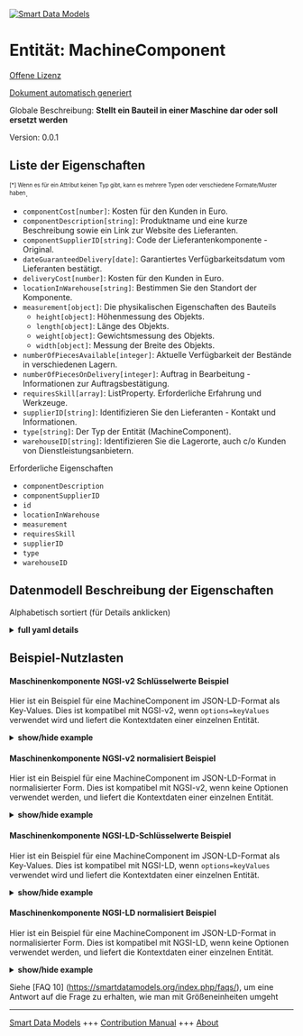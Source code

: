 <!-- 10-Header -->  
[![Smart Data Models](https://smartdatamodels.org/wp-content/uploads/2022/01/SmartDataModels_logo.png "Logo")](https://smartdatamodels.org)  
Entität: MachineComponent  
=========================<!-- /10-Header -->  
<!-- 15-License -->  
[Offene Lizenz](https://github.com/smart-data-models//dataModel.PredictiveMaintenance/blob/master/MachineComponent/LICENSE.md)  
[Dokument automatisch generiert](https://docs.google.com/presentation/d/e/2PACX-1vTs-Ng5dIAwkg91oTTUdt8ua7woBXhPnwavZ0FxgR8BsAI_Ek3C5q97Nd94HS8KhP-r_quD4H0fgyt3/pub?start=false&loop=false&delayms=3000#slide=id.gb715ace035_0_60)  
<!-- /15-License -->  
<!-- 20-Description -->  
Globale Beschreibung: **Stellt ein Bauteil in einer Maschine dar oder soll ersetzt werden**  
Version: 0.0.1  
<!-- /20-Description -->  
<!-- 30-PropertiesList -->  

## Liste der Eigenschaften  

<sup><sub>[*] Wenn es für ein Attribut keinen Typ gibt, kann es mehrere Typen oder verschiedene Formate/Muster haben</sub></sup>.  
- `componentCost[number]`: Kosten für den Kunden in Euro.  - `componentDescription[string]`: Produktname und eine kurze Beschreibung sowie ein Link zur Website des Lieferanten.  - `componentSupplierID[string]`: Code der Lieferantenkomponente - Original.  - `dateGuaranteedDelivery[date]`: Garantiertes Verfügbarkeitsdatum vom Lieferanten bestätigt.  - `deliveryCost[number]`: Kosten für den Kunden in Euro.  - `locationInWarehouse[string]`: Bestimmen Sie den Standort der Komponente.  - `measurement[object]`: Die physikalischen Eigenschaften des Bauteils  	- `height[object]`: Höhenmessung des Objekts.    
	- `length[object]`: Länge des Objekts.    
	- `weight[object]`: Gewichtsmessung des Objekts.    
	- `width[object]`: Messung der Breite des Objekts.    
- `numberOfPiecesAvailable[integer]`: Aktuelle Verfügbarkeit der Bestände in verschiedenen Lagern.  - `numberOfPiecesOnDelivery[integer]`: Auftrag in Bearbeitung - Informationen zur Auftragsbestätigung.  - `requiresSkill[array]`: ListProperty. Erforderliche Erfahrung und Werkzeuge.  - `supplierID[string]`: Identifizieren Sie den Lieferanten - Kontakt und Informationen.  - `type[string]`: Der Typ der Entität (MachineComponent).  - `warehouseID[string]`: Identifizieren Sie die Lagerorte, auch c/o Kunden von Dienstleistungsanbietern.  <!-- /30-PropertiesList -->  
<!-- 35-RequiredProperties -->  
Erforderliche Eigenschaften  
- `componentDescription`  - `componentSupplierID`  - `id`  - `locationInWarehouse`  - `measurement`  - `requiresSkill`  - `supplierID`  - `type`  - `warehouseID`  <!-- /35-RequiredProperties -->  
<!-- 40-NotesYaml -->  
<!-- /40-NotesYaml -->  
<!-- 50-DataModelHeader -->  
## Datenmodell Beschreibung der Eigenschaften  
Alphabetisch sortiert (für Details anklicken)  
<!-- /50-DataModelHeader -->  
<!-- 60-ModelYaml -->  
<details><summary><strong>full yaml details</strong></summary>    
```yaml  
MachineComponent:    
  description: Represent a component inside a machine or to be replaced    
  properties:    
    componentCost:    
      description: Cost for the customer in Euros.    
      type: number    
      x-ngsi:    
        type: Property    
    componentDescription:    
      description: Product Name and a brief description, also link to supplier site.    
      type: string    
      x-ngsi:    
        type: Property    
    componentSupplierID:    
      description: Supplier Component Code - Original.    
      type: string    
      x-ngsi:    
        type: Property    
    dateGuaranteedDelivery:    
      description: Guaranteed availability date confirmed by supplier.    
      format: date    
      type: string    
      x-ngsi:    
        type: Property    
    deliveryCost:    
      description: Cost for the customer in Euros.    
      type: number    
      x-ngsi:    
        type: Property    
    locationInWarehouse:    
      description: Identify the component location.    
      type: string    
      x-ngsi:    
        type: Property    
    measurement:    
      description: The physical properties of the component    
      properties:    
        height:    
          description: Height measurement of the object.    
          properties:    
            unit:    
              default: cm    
              description: Unit of measurement for height (e.g., cm, m, in).    
              type: string    
              x-ngsi:    
                type: Property    
            value:    
              description: Height value of the object.    
              type: number    
              x-ngsi:    
                type: Property    
          required:    
            - value    
            - unit    
          type: object    
          x-ngsi:    
            type: Property    
        length:    
          description: Length of the object.    
          properties:    
            unit:    
              default: cm    
              description: Unit of measurement for length (e.g., cm, m, in).    
              type: string    
              x-ngsi:    
                type: Property    
            value:    
              description: Length value of the object.    
              type: number    
              x-ngsi:    
                type: Property    
          required:    
            - value    
            - unit    
          type: object    
          x-ngsi:    
            type: Property    
        weight:    
          description: Weight measurement of the object.    
          properties:    
            unit:    
              default: kg    
              description: Unit of measurement for weight (e.g., kg, lb).    
              type: string    
              x-ngsi:    
                type: Property    
            value:    
              description: Weight value of the object.    
              type: number    
              x-ngsi:    
                type: Property    
          required:    
            - value    
            - unit    
          type: object    
          x-ngsi:    
            type: Property    
        width:    
          description: Width measurement of the object.    
          properties:    
            unit:    
              default: cm    
              description: Unit of measurement for width (e.g., cm, m, in).    
              type: string    
              x-ngsi:    
                type: Property    
            value:    
              description: Width value of the object.    
              type: number    
              x-ngsi:    
                type: Property    
          required:    
            - value    
            - unit    
          type: object    
          x-ngsi:    
            type: Property    
      required:    
        - height    
        - width    
        - length    
        - weight    
      type: object    
      x-ngsi:    
        type: Property    
    numberOfPiecesAvailable:    
      description: Current stock availability in different warehouses.    
      type: integer    
      x-ngsi:    
        type: Property    
    numberOfPiecesOnDelivery:    
      description: Order in progress - Info about order confirmation.    
      type: integer    
      x-ngsi:    
        type: Property    
    requiresSkill:    
      description: ListProperty. Experience and tools required.    
      items:    
        description: Technical skill description.    
        format: uri    
        type: string    
        x-ngsi:    
          type: Relationship    
      type: array    
    supplierID:    
      description: Identify the Supplier - Contact and info.    
      type: string    
      x-ngsi:    
        type: Property    
    type:    
      description: The type of the entity (MachineComponent).    
      type: string    
      x-ngsi:    
        type: Property    
    warehouseID:    
      description: Identify the warehouse places, also c/o customer of service suppliers.    
      type: string    
      x-ngsi:    
        type: Property    
  required:    
    - id    
    - type    
    - componentSupplierID    
    - componentDescription    
    - requiresSkill    
    - supplierID    
    - warehouseID    
    - locationInWarehouse    
    - measurement    
  type: object    
  x-derived-from: ''    
  x-disclaimer: Redistribution and use in source and binary forms, with or without modification, are permitted  provided that the license conditions are met. Copyleft (c) 2025 Contributors to Smart Data Models Program    
  x-license-url: https://github.com/smart-data-models/dataModel.PredictiveMaintenance/blob/master/MachineComponent/LICENSE.md    
  x-model-schema: https://smart-data-models.github.io/dataModel.PredictiveMaintenance/MachineComponent/schema.json    
  x-model-tags: maintenance    
  x-version: 0.0.1    
```  
</details>    
<!-- /60-ModelYaml -->  
<!-- 70-MiddleNotes -->  
<!-- /70-MiddleNotes -->  
<!-- 80-Examples -->  
## Beispiel-Nutzlasten  
#### Maschinenkomponente NGSI-v2 Schlüsselwerte Beispiel  
Hier ist ein Beispiel für eine MachineComponent im JSON-LD-Format als Key-Values. Dies ist kompatibel mit NGSI-v2, wenn `options=keyValues` verwendet wird und liefert die Kontextdaten einer einzelnen Entität.  
<details><summary><strong>show/hide example</strong></summary>    
```json  
{  
    "id": "https://smart-data-models.github.io/dataModel.PredictiveMaintenance/MaintenanceComponent/maintenanceComponent01",  
    "type": "MaintenanceComponent",  
    "componentSupplierID": "SUP12345",  
    "componentDescription": "High-Performance Motor with advanced features and link to supplier site.",  
    "requiresSkill": [  
        "MaintenanceSkill:maintenanceSkill01"  
    ],  
    "supplierID": "SUP001",  
    "warehouseID": "WH001",  
    "locationInWarehouse": "Aisle 5, Shelf 3",  
    "numberOfPiecesAvailable": 50,  
    "numberOfPiecesOnDelivery": 20,  
    "dateGuaranteedDelivery": "2023-12-31",  
    "measurement": {  
        "height": {  
            "value": 10.5,  
            "unit": "cm"  
        },  
        "width": {  
            "value": 15.2,  
            "unit": "cm"  
        },  
        "length": {  
            "value": 20.8,  
            "unit": "cm"  
        },  
        "weight": {  
            "value": 5.5,  
            "unit": "kg"  
        }  
    },  
    "componentCost": 250.75,  
    "deliveryCost": 15.50  
}  
```  
</details>  
#### Maschinenkomponente NGSI-v2 normalisiert Beispiel  
Hier ist ein Beispiel für eine MachineComponent im JSON-LD-Format in normalisierter Form. Dies ist kompatibel mit NGSI-v2, wenn keine Optionen verwendet werden, und liefert die Kontextdaten einer einzelnen Entität.  
<details><summary><strong>show/hide example</strong></summary>    
```json  
{  
    "id": "urn:ngsi-ld:dataModel.PredictiveMaintenance:MachineComponent:machineComponent01",  
    "type": "MachineComponent",  
    "componentSupplierID": {  
        "type": "Property",  
        "value": "SUP12345"  
    },  
    "componentDescription": {  
        "type": "Property",  
        "value": "High-Performance Motor with advanced features and link to supplier site."  
    },  
    "requiresSkill": {  
        "type": "ListProperty",  
        "value": [  
            {  
                "type": "Property",  
                "id": "MaintenanceSkill:maintenanceSkill01"  
            }  
        ]  
    },  
    "supplierID": {  
        "type": "Property",  
        "value": "SUP001"  
    },  
    "warehouseID": {  
        "type": "Property",  
        "value": "WH001"  
    },  
    "locationInWarehouse": {  
        "type": "Property",  
        "value": "Aisle 5, Shelf 3"  
    },  
    "numberOfPiecesAvailable": {  
        "type": "Integer",  
        "value": 50  
    },  
    "numberOfPiecesOnDelivery": {  
        "type": "Integer",  
        "value": 20  
    },  
    "dateGuaranteedDelivery": {  
        "type": "Property",  
        "value": "2023-12-31"  
    },  
    "measurement": {  
        "type": "Property",  
        "value": {  
            "height": {  
                "value": {  
                    "type": "Property",  
                    "value": 10.5  
                },  
                "unit": {  
                    "type": "Property",  
                    "value": "cm"  
                }  
            },  
            "width": {  
                "value": {  
                    "type": "Property",  
                    "value": 15.2  
                },  
                "unit": {  
                    "type": "Property",  
                    "value": "cm"  
                }  
            },  
            "length": {  
                "value": {  
                    "type": "Property",  
                    "value": 20.8  
                },  
                "unit": {  
                    "type": "Property",  
                    "value": "cm"  
                }  
            },  
            "weight": {  
                "value": {  
                    "type": "Property",  
                    "value": 5.5  
                },  
                "unit": {  
                    "type": "Property",  
                    "value": "kg"  
                }  
            }  
        }  
    },  
    "componentCost": {  
        "type": "Property",  
        "value": 250.75  
    },  
    "deliveryCost": {  
        "type": "Property",  
        "value": 15.50  
    }  
}  
```  
</details>  
#### Maschinenkomponente NGSI-LD-Schlüsselwerte Beispiel  
Hier ist ein Beispiel für eine MachineComponent im JSON-LD-Format als Key-Values. Dies ist kompatibel mit NGSI-LD, wenn `options=keyValues` verwendet wird und liefert die Kontextdaten einer einzelnen Entität.  
<details><summary><strong>show/hide example</strong></summary>    
```json  
{  
    "@context": [  
        "https://smartdatamodels.org/context.jsonld"  
    ],  
    "id": "https://smart-data-models.github.io/dataModel.PredictiveMaintenance/MachineComponent/machineComponent01",  
    "type": "MachineComponent",  
    "componentSupplierID": "SUP12345",  
    "componentDescription": "High-Performance Motor with advanced features and link to supplier site.",  
    "requiresSkill": [  
        "MaintenanceSkill:maintenanceSkill01"  
    ],  
    "supplierID": "SUP001",  
    "warehouseID": "WH001",  
    "locationInWarehouse": "Aisle 5, Shelf 3",  
    "numberOfPiecesAvailable": 50,  
    "numberOfPiecesOnDelivery": 20,  
    "dateGuaranteedDelivery": "2023-12-31",  
    "measurement": {  
        "height": {  
            "value": 10.5,  
            "unit": "cm"  
        },  
        "width": {  
            "value": 15.2,  
            "unit": "cm"  
        },  
        "length": {  
            "value": 20.8,  
            "unit": "cm"  
        },  
        "weight": {  
            "value": 5.5,  
            "unit": "kg"  
        }  
    },  
    "componentCost": 250.75,  
    "deliveryCost": 15.50  
}  
```  
</details>  
#### Maschinenkomponente NGSI-LD normalisiert Beispiel  
Hier ist ein Beispiel für eine MachineComponent im JSON-LD-Format in normalisierter Form. Dies ist kompatibel mit NGSI-LD, wenn keine Optionen verwendet werden, und liefert die Kontextdaten einer einzelnen Entität.  
<details><summary><strong>show/hide example</strong></summary>    
```json  
{  
    "@context": [  
        "https://smartdatamodels.org/context.jsonld"  
    ],  
    "id": "https://smart-data-models.github.io/dataModel.PredictiveMaintenance/MachineComponent/machineComponent01",  
    "type": "MachineComponent",  
    "componentSupplierID": {  
        "type": "Property",  
        "value": "SUP12345"  
    },  
    "componentDescription": {  
        "type": "Property",  
        "value": "High-Performance Motor with advanced features and link to supplier site."  
    },  
    "requiresSkill": {  
        "type": "ListProperty",  
        "value": [  
            {  
                "type": "Relationship",  
                "id": "MaintenanceSkill:maintenanceSkill01"  
            }  
        ]  
    },  
    "supplierID": {  
        "type": "Property",  
        "value": "SUP001"  
    },  
    "warehouseID": {  
        "type": "Property",  
        "value": "WH001"  
    },  
    "locationInWarehouse": {  
        "type": "Property",  
        "value": "Aisle 5, Shelf 3"  
    },  
    "numberOfPiecesAvailable": {  
        "type": "Property",  
        "value": 50  
    },  
    "numberOfPiecesOnDelivery": {  
        "type": "Property",  
        "value": 20  
    },  
    "dateGuaranteedDelivery": {  
        "type": "Property",  
        "value": "2023-12-31"  
    },  
    "measurement": {  
        "type": "Property",  
        "value": {  
            "height": {  
                "value": {  
                    "type": "Property",  
                    "value": 10.5  
                },  
                "unit": {  
                    "type": "Property",  
                    "value": "cm"  
                }  
            },  
            "width": {  
                "value": {  
                    "type": "Property",  
                    "value": 15.2  
                },  
                "unit": {  
                    "type": "Property",  
                    "value": "cm"  
                }  
            },  
            "length": {  
                "value": {  
                    "type": "Property",  
                    "value": 20.8  
                },  
                "unit": {  
                    "type": "Property",  
                    "value": "cm"  
                }  
            },  
            "weight": {  
                "value": {  
                    "type": "Property",  
                    "value": 5.5  
                },  
                "unit": {  
                    "type": "Property",  
                    "value": "kg"  
                }  
            }  
        }  
    },  
    "componentCost": {  
        "type": "Property",  
        "value": 250.75  
    },  
    "deliveryCost": {  
        "type": "Property",  
        "value": 15.50  
    }  
}  
```  
</details><!-- /80-Examples -->  
<!-- 90-FooterNotes -->  
<!-- /90-FooterNotes -->  
<!-- 95-Units -->  
Siehe [FAQ 10] (https://smartdatamodels.org/index.php/faqs/), um eine Antwort auf die Frage zu erhalten, wie man mit Größeneinheiten umgeht  
<!-- /95-Units -->  
<!-- 97-LastFooter -->  
---  
[Smart Data Models](https://smartdatamodels.org) +++ [Contribution Manual](https://bit.ly/contribution_manual) +++ [About](https://bit.ly/Introduction_SDM)<!-- /97-LastFooter -->  
